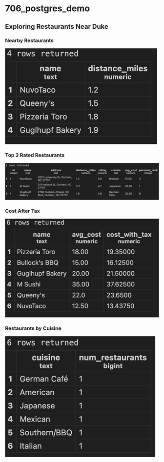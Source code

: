# 706_postgres_demo

## Exploring Restaurants Near Duke

### Nearby Restaurants
![Nearby Restaurants](1.png)

### Top 3 Rated Restaurants
![Top 3 Restaurants](2.png)

### Cost After Tax
![Cost After Tax](3.png)

### Restaurants by Cuisine
![Restaurants Per Cuisine](4.png)
